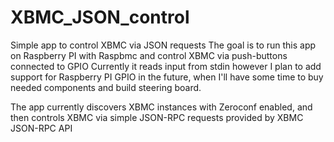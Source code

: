 # XBMC_JSON_control
Simple app to control XBMC via JSON requests
The goal is to run this app on Raspberry PI with Raspbmc and control XBMC via push-buttons connected to GPIO
Currently it reads input from stdin however I plan to add support for Raspberry PI GPIO in the future, when I'll have some time to buy needed components and build steering board.

The app currently discovers XBMC instances with Zeroconf enabled, and then controls XBMC via simple JSON-RPC requests provided by XBMC JSON-RPC API
